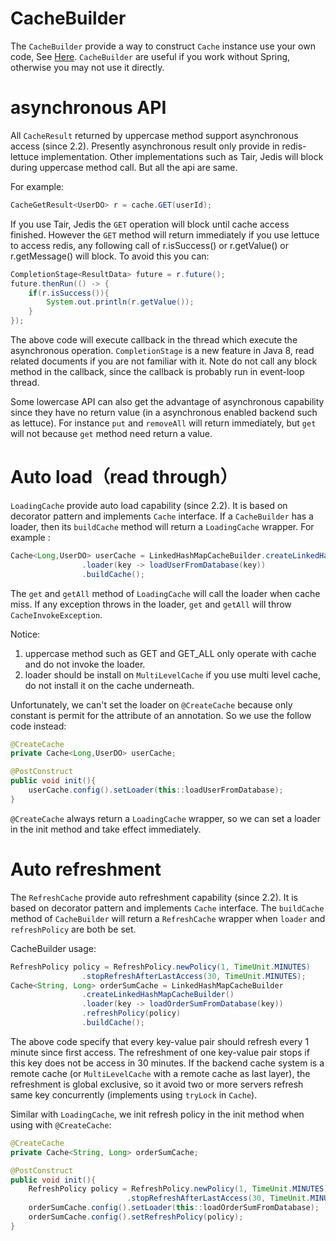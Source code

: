 # CacheBuilder
The ```CacheBuilder``` provide a way to construct ```Cache``` instance use your own code, See [Here](Builder.md).
```CacheBuilder``` are useful if you work without Spring, otherwise you may not use it directly.

# asynchronous API
All ```CacheResult``` returned by uppercase method support asynchronous access (since 2.2).
Presently asynchronous result only provide in redis-lettuce implementation.
Other implementations such as Tair, Jedis will block during uppercase method call.
But all the api are same.

For example:
```java
CacheGetResult<UserDO> r = cache.GET(userId);
```
If you use Tair, Jedis the ```GET``` operation will block until cache access finished.
However the ```GET``` method will return immediately if you use lettuce to access redis, 
any following call of r.isSuccess() or r.getValue() or r.getMessage() will block. To avoid this you can: 

```java
CompletionStage<ResultData> future = r.future();
future.thenRun(() -> {
    if(r.isSuccess()){
        System.out.println(r.getValue());
    }
});
```
The above code will execute callback in the thread which execute the asynchronous operation. 
```CompletionStage``` is a new feature in Java 8, read related documents if you are not familiar with it.
Note do not call any block method in the callback, since the callback is probably run in event-loop thread.

Some lowercase API can also get the advantage of asynchronous capability since they have no return value (in a asynchronous enabled backend such as lettuce).
For instance ```put``` and ```removeAll``` will return immediately, but ```get``` will not because ```get``` method need return a value.

# Auto load（read through）
```LoadingCache``` provide auto load capability (since 2.2). It is based on decorator pattern and implements ```Cache``` interface.
If a ```CacheBuilder``` has a loader, then its ```buildCache``` method will return a ```LoadingCache``` wrapper.
For example :
```java
Cache<Long,UserDO> userCache = LinkedHashMapCacheBuilder.createLinkedHashMapCacheBuilder()
                .loader(key -> loadUserFromDatabase(key))
                .buildCache();
```
The ```get``` and ```getAll``` method of ```LoadingCache``` will call the loader when cache miss. 
If any exception throws in the loader, ```get``` and ```getAll``` will throw ```CacheInvokeException```.

Notice:
1. uppercase method such as GET and GET_ALL only operate with cache and do not invoke the loader.
1. loader should be install on ```MultiLevelCache``` if you use multi level cache, do not install it on the cache underneath.

Unfortunately, we can't set the loader on ```@CreateCache``` because only constant is permit for the attribute of an annotation. 
So we use the follow code instead:
```java
@CreateCache
private Cache<Long,UserDO> userCache;

@PostConstruct
public void init(){
    userCache.config().setLoader(this::loadUserFromDatabase);
}
```
```@CreateCache``` always return a ```LoadingCache``` wrapper, so we can set a loader in the init method and take effect immediately.

# Auto refreshment
The ```RefreshCache``` provide auto refreshment capability (since 2.2). 
It is based on decorator pattern and implements ```Cache``` interface.
The ```buildCache``` method of ```CacheBuilder``` will return a ```RefreshCache``` wrapper when ```loader``` and ```refreshPolicy``` are both be set.

CacheBuilder usage: 
```java
RefreshPolicy policy = RefreshPolicy.newPolicy(1, TimeUnit.MINUTES)
                .stopRefreshAfterLastAccess(30, TimeUnit.MINUTES);
Cache<String, Long> orderSumCache = LinkedHashMapCacheBuilder
                .createLinkedHashMapCacheBuilder()
                .loader(key -> loadOrderSumFromDatabase(key))
                .refreshPolicy(policy)
                .buildCache();
```
The above code specify that every key-value pair should refresh every 1 minute since first access.
The refreshment of one key-value pair stops if this key does not be access in 30 minutes.
If the backend cache system is a remote cache (or ```MultiLevelCache``` with a remote cache as last layer), 
the refreshment is global exclusive, so it avoid two or more servers refresh same key concurrently (implements using ```tryLock``` in ```Cache```).

Similar with ```LoadingCache```, we init refresh policy in the init method when using with ```@CreateCache```:
```java
@CreateCache
private Cache<String, Long> orderSumCache;

@PostConstruct
public void init(){
    RefreshPolicy policy = RefreshPolicy.newPolicy(1, TimeUnit.MINUTES)
                          .stopRefreshAfterLastAccess(30, TimeUnit.MINUTES);
    orderSumCache.config().setLoader(this::loadOrderSumFromDatabase);
    orderSumCache.config().setRefreshPolicy(policy);
}
```
